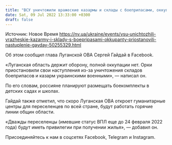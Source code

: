 ```yaml
---
title: "ВСУ уничтожили вражеские казармы и склады с боеприпасами, оккупанты приостановили наступление — глава Луганской ОВА"
date: Sat, 09 Jul 2022 13:33:00 +0300
draft: false
---
```

Источник: Новое Время https://nv.ua/ukraine/events/vsu-unichtozhili-vrazheskie-kazarmy-i-sklady-s-boepripasami-okkupanty-priostanovili-nastuplenie-gayday-50255329.html


Об этом сообщил глава Луганской ОВА Сергей Гайдай в Facebook.

 «Луганская область держит оборону, полной оккупации нет. Орки приостановили свои наступления из-за уничтожения складов боеприпасов и казарм украинскими военными», — написал он.

По его словам, россияне планируют размещать боекомплекты в детских садах и школах.

Гайдай также отметил, что скоро Луганская ОВА откроет гуманитарные центры для переселенцев по всей стране, будут работать горячие линии общин области.

«Дважды переселенцы (имевшие статус ВПЛ еще до 24 февраля 2022 года) будут иметь привилегии при получении жилья», — добавил он.

Присоединяйтесь к нам в соцсетях Facebook, Telegram и Instagram.
